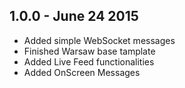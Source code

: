 ## 1.0.0 - June 24 2015
* Added simple WebSocket messages
* Finished Warsaw base tamplate
* Added Live Feed functionalities
* Added OnScreen Messages